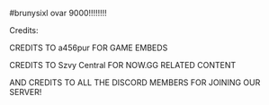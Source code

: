 #brunysixl ovar 9000!!!!!!!!

Credits:

CREDITS TO a456pur FOR GAME EMBEDS

CREDITS TO Szvy Central FOR NOW.GG RELATED CONTENT

AND CREDITS TO ALL THE DISCORD MEMBERS FOR JOINING OUR SERVER!
